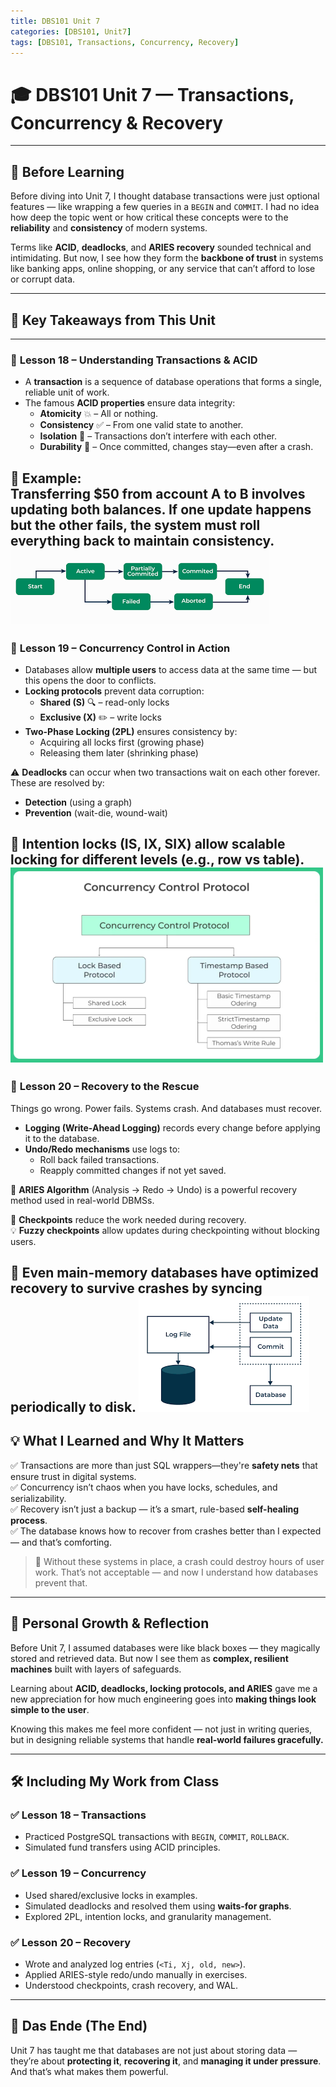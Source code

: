 ```yaml
---
title: DBS101 Unit 7  
categories: [DBS101, Unit7]  
tags: [DBS101, Transactions, Concurrency, Recovery]  
---
```


# 🎓 DBS101 Unit 7 — Transactions, Concurrency & Recovery

---

## 🚦 Before Learning

Before diving into Unit 7, I thought database transactions were just optional features — like wrapping a few queries in a `BEGIN` and `COMMIT`. I had no idea how deep the topic went or how critical these concepts were to the **reliability** and **consistency** of modern systems.

Terms like **ACID**, **deadlocks**, and **ARIES recovery** sounded technical and intimidating. But now, I see how they form the **backbone of trust** in systems like banking apps, online shopping, or any service that can’t afford to lose or corrupt data.

---

## 🧩 Key Takeaways from This Unit

---

### 🔹 **Lesson 18 – Understanding Transactions & ACID**

- A **transaction** is a sequence of database operations that forms a single, reliable unit of work.
- The famous **ACID properties** ensure data integrity:
  - **Atomicity** 💥 – All or nothing.
  - **Consistency** ✅ – From one valid state to another.
  - **Isolation** 🔐 – Transactions don’t interfere with each other.
  - **Durability** 💾 – Once committed, changes stay—even after a crash.

🧪 **Example:**  
Transferring $50 from account A to B involves updating both balances. If one update happens but the other fails, the system must roll everything back to maintain consistency.
![alt text](../trans.png)
---

### 🔹 **Lesson 19 – Concurrency Control in Action**

- Databases allow **multiple users** to access data at the same time — but this opens the door to conflicts.  
- **Locking protocols** prevent data corruption:
  - **Shared (S)** 🔍 – read-only locks
  - **Exclusive (X)** ✏️ – write locks
- **Two-Phase Locking (2PL)** ensures consistency by:
  - Acquiring all locks first (growing phase)  
  - Releasing them later (shrinking phase)

⚠️ **Deadlocks** can occur when two transactions wait on each other forever. These are resolved by:
- **Detection** (using a graph)  
- **Prevention** (wait-die, wound-wait)

🔧 **Intention locks** (IS, IX, SIX) allow scalable locking for different levels (e.g., row vs table).
![alt text](../COntrol.png)
---

### 🔹 **Lesson 20 – Recovery to the Rescue**

Things go wrong. Power fails. Systems crash. And databases must recover.

- **Logging (Write-Ahead Logging)** records every change before applying it to the database.
- **Undo/Redo mechanisms** use logs to:
  - Roll back failed transactions.
  - Reapply committed changes if not yet saved.

🧠 **ARIES Algorithm** (Analysis → Redo → Undo) is a powerful recovery method used in real-world DBMSs.

🛟 **Checkpoints** reduce the work needed during recovery.  
💡 **Fuzzy checkpoints** allow updates during checkpointing without blocking users.

💾 Even **main-memory databases** have optimized recovery to survive crashes by syncing periodically to disk.
![alt text](../recover'.png)
---

## 💡 What I Learned and Why It Matters

✅ Transactions are more than just SQL wrappers—they're **safety nets** that ensure trust in digital systems.  
✅ Concurrency isn’t chaos when you have locks, schedules, and serializability.  
✅ Recovery isn’t just a backup — it’s a smart, rule-based **self-healing process**.  
✅ The database knows how to recover from crashes better than I expected — and that’s comforting.

> 💬 Without these systems in place, a crash could destroy hours of user work. That’s not acceptable — and now I understand how databases prevent that.

---

## 🚀 Personal Growth & Reflection

Before Unit 7, I assumed databases were like black boxes — they magically stored and retrieved data. But now I see them as **complex, resilient machines** built with layers of safeguards.

Learning about **ACID, deadlocks, locking protocols, and ARIES** gave me a new appreciation for how much engineering goes into **making things look simple to the user**.

Knowing this makes me feel more confident — not just in writing queries, but in designing reliable systems that handle **real-world failures gracefully.**

---

## 🛠️ Including My Work from Class

### ✅ **Lesson 18 – Transactions**
- Practiced PostgreSQL transactions with `BEGIN`, `COMMIT`, `ROLLBACK`.
- Simulated fund transfers using ACID principles.

### ✅ **Lesson 19 – Concurrency**
- Used shared/exclusive locks in examples.
- Simulated deadlocks and resolved them using **waits-for graphs**.
- Explored 2PL, intention locks, and granularity management.

### ✅ **Lesson 20 – Recovery**
- Wrote and analyzed log entries (`<Ti, Xj, old, new>`).
- Applied ARIES-style redo/undo manually in exercises.
- Understood checkpoints, crash recovery, and WAL.

---

## 🏁 Das Ende (The End)

Unit 7 has taught me that databases are not just about storing data — they’re about **protecting it**, **recovering it**, and **managing it under pressure**. And that’s what makes them powerful.
